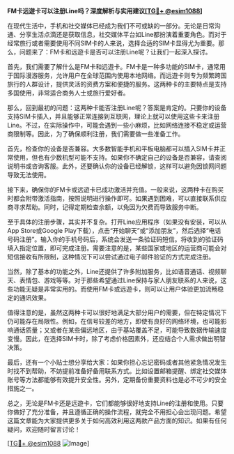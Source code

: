 **FM卡远遊卡可以注册Line吗？深度解析与实用建议[[TG💪+ @esim1088](https://t.me/s/esim1088)]**

在现代生活中，手机和社交媒体已经成为我们不可或缺的一部分。无论是日常沟通、分享生活点滴还是获取信息，社交媒体平台如Line都扮演着重要角色。而对于经常旅行或者需要使用不同SIM卡的人来说，选择合适的SIM卡显得尤为重要。那么，问题来了：FM卡和远遊卡是否可以注册Line呢？让我们一起深入探讨。

首先，我们需要了解什么是FM卡和远遊卡。FM卡是一种多功能的SIM卡，通常用于国际漫游服务，允许用户在全球范围内使用本地网络。而远遊卡则专为频繁跨国旅行的人群设计，提供灵活的资费方案和便捷的服务。这两种卡的主要特点是支持多国使用，非常适合商务人士或旅行爱好者。

那么，回到最初的问题：这两种卡能否注册Line呢？答案是肯定的。只要你的设备支持SIM卡插入，并且能够正常连接到互联网，理论上就可以使用这些卡来注册Line。不过，在实际操作中，可能会遇到一些小麻烦，比如网络连接不稳定或运营商限制等。因此，为了确保顺利注册，我们需要做一些准备工作。

首先，检查你的设备是否兼容。大多数智能手机和平板电脑都可以插入SIM卡并正常使用，但也有少数机型可能不支持。如果你不确定自己的设备是否兼容，请查阅说明书或咨询客服。此外，还要确认你的设备已经解锁，这样可以避免因锁网问题导致无法使用。

接下来，确保你的FM卡或远遊卡已成功激活并充值。一般来说，这两种卡在购买时都会附带激活指南，按照说明进行操作即可。如果遇到困难，可以直接联系供应商寻求帮助。同时，记得定期检查余额，以免因为欠费而导致服务中断。

至于具体的注册步骤，其实并不复杂。打开Line应用程序（如果没有安装，可以从App Store或Google Play下载），点击“开始聊天”或“添加朋友”，然后选择“电话号码注册”。输入你的手机号码后，系统会发送一条验证码短信。将收到的验证码填入指定位置，即可完成注册。需要注意的是，某些国家或地区的运营商可能会对短信接收有所限制，这种情况下可以尝试通过电子邮件验证的方式完成注册。

当然，除了基本的功能之外，Line还提供了许多附加服务，比如语音通话、视频聊天、表情包、游戏等等。对于那些希望通过Line保持与家人朋友联系的人来说，这些功能无疑是非常实用的。而使用FM卡或远遊卡，则可以让用户体验更加流畅稳定的通讯效果。

值得注意的是，虽然这两种卡可以很好地满足大部分用户的需要，但在特定情况下仍可能存在局限性。例如，在信号较差的地方，即使有良好的网络环境，也可能影响通话质量；又或者在某些偏远地区，由于基站覆盖不足，可能导致数据传输速度变慢。因此，在选择SIM卡时，除了考虑价格因素外，还应结合个人需求做出明智决策。

最后，还有一个小贴士想分享给大家：如果你担心忘记密码或者其他紧急情况发生时找不到帮助，不妨提前准备好备用联系方式。比如设置邮箱提醒、绑定社交媒体账号等方法都能够有效提升安全性。另外，定期备份重要资料也是必不可少的安全措施之一。

总之，无论是FM卡还是远遊卡，它们都能够很好地支持Line的注册和使用。只要你做好了充分准备，并且遵循正确的操作流程，就完全不用担心会出现问题。希望这篇文章能为大家提供更多关于如何高效利用这两款产品方面的知识。如果有任何疑问，欢迎随时留言讨论！

[[TG💪+ @esim1088](https://t.me/s/esim1088) ![Image](https://i.postimg.cc/4NQfJmqS/Snipaste-2025-05-13-00-14-12.png)]